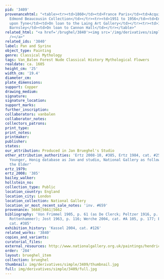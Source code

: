 ```yaml
---
pid: '3409'
provenancehtml: "<table><tr><td>1860</td><td>France Paris</td><td>Acquired from the
  Edmond Beaucousin Collection</td></tr><tr><td>1951 to 1956</td><td>England Newcastle
  upon Tyne</td><td>On loan to the Laing Art Gallery</td></tr><tr><td>1958 to 1963</td><td>England
  Barnsley</td><td>On loan to Cannon Hall</td></tr></table>"
related_html: "<a href='/brughel/3840'><img src='/img/derivatives/simple/3840/thumbnail.jpg'
  /></a>"
related_ids: '3840'
label: Pan and Syrinx
object_type: Painting
genre: Classical Mythology
tags: Van_Balen Forest Nude Classical History Mythological Flowers
realdate: ca. 1605
height_cm: '25'
width_cm: '19.4'
diameter_cm:
plate_dimensions:
support: Copper
drawing_medium:
signature:
signature_location:
support_marks:
further_inscription:
collaborators: vanbalen
collaborator_notes:
collectors_patrons:
print_type:
print_notes:
printmaker:
publisher:
states:
our_attribution: Produced in Jan Brueghel's Studio
other_attribution_authorities: 'Ertz 2008-10, #385, Ertz 1984, cat. #254 as Jan the
  Younger, Honig database as Jan and studio, National Gallery as follower of Jan Brueghel
  the Elder'
ertz_1979:
ertz_2008: '385'
bailey_walker:
hollstein_no:
collection_type: Public
location_country: England
location_city: London
location_collection: National Gallery
location_or_most_recent_sale_notes: 'inv. #659'
provenance: 5660|5661|5662
bibliography: 'Von Frimmel 1905, p. 61 (as De Clerck; Peltzer 1916, p. 345, #35 (as
  Rottenhammer); Jost 1963, p. 116; Werche 2004, cat. #A 105, p. 177; Ertz 2008-10,
  cat. #385'
exhibition_history: 'Kassel 2004, cat. #126'
related_works: '3840'
copies_and_variants:
curatorial_files:
external_resources: http://www.nationalgallery.org.uk/paintings/hendrick-van-balen-the-elder-and-follower-of-jan-brueghel-the-elder-pan-pursuing-syrinx
order: '284'
layout: brueghel_item
collection: brueghel
thumbnail: img/derivatives/simple/3409/thumbnail.jpg
full: img/derivatives/simple/3409/full.jpg
---
```

